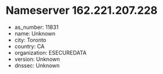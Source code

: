 # Nameserver 162.221.207.228

* as_number: 11831
* name: Unknown
* city: Toronto
* country: CA
* organization: ESECUREDATA
* version: Unknown
* dnssec: Unknown
